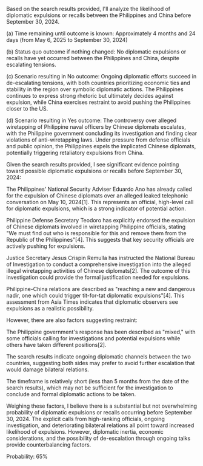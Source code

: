 Based on the search results provided, I'll analyze the likelihood of diplomatic expulsions or recalls between the Philippines and China before September 30, 2024.

(a) Time remaining until outcome is known: Approximately 4 months and 24 days (from May 6, 2025 to September 30, 2024)

(b) Status quo outcome if nothing changed: No diplomatic expulsions or recalls have yet occurred between the Philippines and China, despite escalating tensions.

(c) Scenario resulting in No outcome: Ongoing diplomatic efforts succeed in de-escalating tensions, with both countries prioritizing economic ties and stability in the region over symbolic diplomatic actions. The Philippines continues to express strong rhetoric but ultimately decides against expulsion, while China exercises restraint to avoid pushing the Philippines closer to the US.

(d) Scenario resulting in Yes outcome: The controversy over alleged wiretapping of Philippine naval officers by Chinese diplomats escalates, with the Philippine government concluding its investigation and finding clear violations of anti-wiretapping laws. Under pressure from defense officials and public opinion, the Philippines expels the implicated Chinese diplomats, potentially triggering retaliatory expulsions from China.

Given the search results provided, I see significant evidence pointing toward possible diplomatic expulsions or recalls before September 30, 2024:

The Philippines' National Security Adviser Eduardo Ano has already called for the expulsion of Chinese diplomats over an alleged leaked telephonic conversation on May 10, 2024[1]. This represents an official, high-level call for diplomatic expulsions, which is a strong indicator of potential action.

Philippine Defense Secretary Teodoro has explicitly endorsed the expulsion of Chinese diplomats involved in wiretapping Philippine officials, stating "We must find out who is responsible for this and remove them from the Republic of the Philippines"[4]. This suggests that key security officials are actively pushing for expulsions.

Justice Secretary Jesus Crispin Remulla has instructed the National Bureau of Investigation to conduct a comprehensive investigation into the alleged illegal wiretapping activities of Chinese diplomats[2]. The outcome of this investigation could provide the formal justification needed for expulsions.

Philippine-China relations are described as "reaching a new and dangerous nadir, one which could trigger tit-for-tat diplomatic expulsions"[4]. This assessment from Asia Times indicates that diplomatic observers see expulsions as a realistic possibility.

However, there are also factors suggesting restraint:

The Philippine government's response has been described as "mixed," with some officials calling for investigations and potential expulsions while others have taken different positions[2].

The search results indicate ongoing diplomatic channels between the two countries, suggesting both sides may prefer to avoid further escalation that would damage bilateral relations.

The timeframe is relatively short (less than 5 months from the date of the search results), which may not be sufficient for the investigation to conclude and formal diplomatic actions to be taken.

Weighing these factors, I believe there is a substantial but not overwhelming probability of diplomatic expulsions or recalls occurring before September 30, 2024. The explicit calls from high-ranking officials, ongoing investigation, and deteriorating bilateral relations all point toward increased likelihood of expulsions. However, diplomatic inertia, economic considerations, and the possibility of de-escalation through ongoing talks provide counterbalancing factors.

Probability: 65%